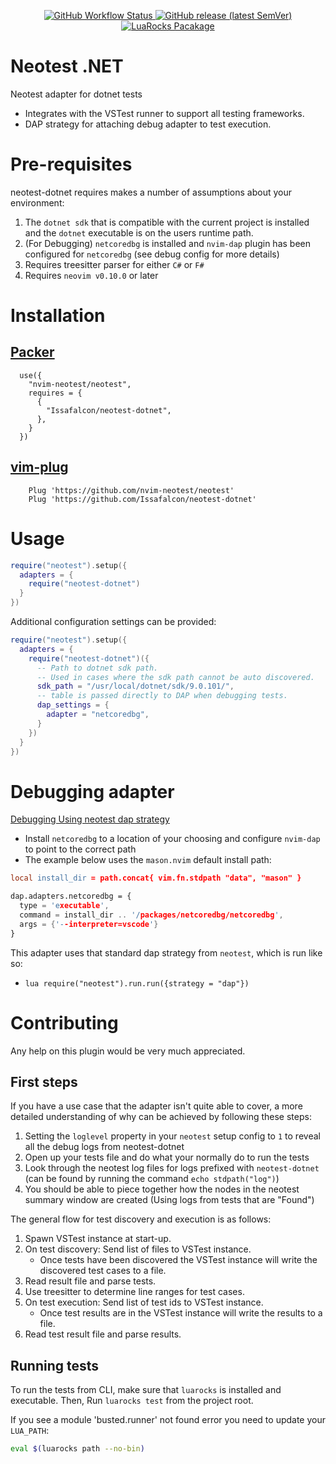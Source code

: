 <p align="center">
<a href="https://github.com/Issafalcon/neotest-dotnet/actions/workflows/main.yml">
  <img alt="GitHub Workflow Status" src="https://img.shields.io/github/actions/workflow/status/Issafalcon/neotest-dotnet/main.yml?label=main&style=for-the-badge">
</a>
<a href="https://github.com/Issafalcon/neotest-dotnet/releases">
  <img alt="GitHub release (latest SemVer)" src="https://img.shields.io/github/v/release/Issafalcon/neotest-dotnet?style=for-the-badge">
</a>
<a href="https://luarocks.org/modules/Issafalcon/neotest-dotnet">
  <img alt="LuaRocks Pacakage" src="https://img.shields.io/luarocks/v/Issafalcon/neotest-dotnet?logo=lua&color=purple&style=for-the-badge">
</a>
</p>

# Neotest .NET

Neotest adapter for dotnet tests

- Integrates with the VSTest runner to support all testing frameworks.
- DAP strategy for attaching debug adapter to test execution.

# Pre-requisites

neotest-dotnet requires makes a number of assumptions about your environment:

1. The `dotnet sdk` that is compatible with the current project is installed and the `dotnet` executable is on the users runtime path.
2. (For Debugging) `netcoredbg` is installed and `nvim-dap` plugin has been configured for `netcoredbg` (see debug config for more details)
3. Requires treesitter parser for either `C#` or `F#`
4. Requires `neovim v0.10.0` or later

# Installation

## [Packer](https://github.com/wbthomason/packer.nvim)

```
  use({
    "nvim-neotest/neotest",
    requires = {
      {
        "Issafalcon/neotest-dotnet",
      },
    }
  })
```

## [vim-plug](https://github.com/junegunn/vim-plug)

```vim
    Plug 'https://github.com/nvim-neotest/neotest'
    Plug 'https://github.com/Issafalcon/neotest-dotnet'
```

# Usage

```lua
require("neotest").setup({
  adapters = {
    require("neotest-dotnet")
  }
})
```

Additional configuration settings can be provided:

```lua
require("neotest").setup({
  adapters = {
    require("neotest-dotnet")({
      -- Path to dotnet sdk path.
      -- Used in cases where the sdk path cannot be auto discovered.
      sdk_path = "/usr/local/dotnet/sdk/9.0.101/",
      -- table is passed directly to DAP when debugging tests.
      dap_settings = {
        adapter = "netcoredbg",
      }
    })
  }
})
```

# Debugging adapter

[Debugging Using neotest dap strategy](https://user-images.githubusercontent.com/19861614/232598584-4d673050-989d-4a3e-ae67-8969821898ce.mp4)

- Install `netcoredbg` to a location of your choosing and configure `nvim-dap` to point to the correct path
- The example below uses the `mason.nvim` default install path:

```l
local install_dir = path.concat{ vim.fn.stdpath "data", "mason" }

dap.adapters.netcoredbg = {
  type = 'executable',
  command = install_dir .. '/packages/netcoredbg/netcoredbg',
  args = {'--interpreter=vscode'}
}
```

This adapter uses that standard dap strategy from `neotest`, which is run like so:

- `lua require("neotest").run.run({strategy = "dap"})`

# Contributing

Any help on this plugin would be very much appreciated.

## First steps

If you have a use case that the adapter isn't quite able to cover, a more detailed understanding of why can be achieved by following these steps:

1. Setting the `loglevel` property in your `neotest` setup config to `1` to reveal all the debug logs from neotest-dotnet
2. Open up your tests file and do what your normally do to run the tests
3. Look through the neotest log files for logs prefixed with `neotest-dotnet` (can be found by running the command `echo stdpath("log")`)
4. You should be able to piece together how the nodes in the neotest summary window are created (Using logs from tests that are "Found")

The general flow for test discovery and execution is as follows:

1. Spawn VSTest instance at start-up.
2. On test discovery: Send list of files to VSTest instance.
   - Once tests have been discovered the VSTest instance will write the discovered test cases to a file.
3. Read result file and parse tests.
4. Use treesitter to determine line ranges for test cases.
5. On test execution: Send list of test ids to VSTest instance.
   - Once test results are in the VSTest instance will write the results to a file.
6. Read test result file and parse results.

## Running tests

To run the tests from CLI, make sure that `luarocks` is installed and executable.
Then, Run `luarocks test` from the project root.

If you see a module 'busted.runner' not found error you need to update your `LUA_PATH`:

```sh
eval $(luarocks path --no-bin)
```
